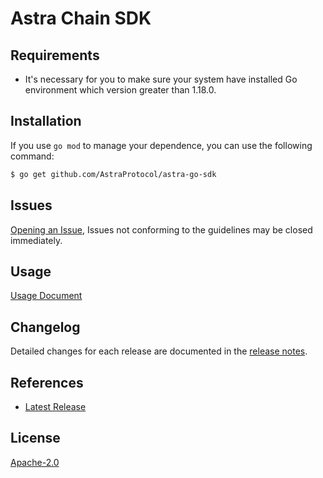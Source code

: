 # Astra Chain SDK

## Requirements
- It's necessary for you to make sure your system have installed Go environment which version greater than 1.18.0.

## Installation
If you use `go mod` to manage your dependence, you can use the following command:

```sh
$ go get github.com/AstraProtocol/astra-go-sdk
```

## Issues
[Opening an Issue](https://github.com/AstraProtocol/astra-go-sdk/issues/new), Issues not conforming to the guidelines may be closed immediately.

## Usage
[Usage Document](https://github.com/AstraProtocol/astra-go-sdk/tree/master/docs)

## Changelog
Detailed changes for each release are documented in the [release notes](./ChangeLog.txt).

## References
* [Latest Release](https://github.com/AstraProtocol/astra-go-sdk)

## License
[Apache-2.0](http://www.apache.org/licenses/LICENSE-2.0)